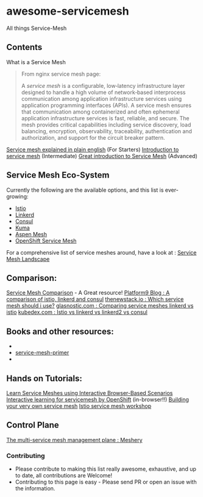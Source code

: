 # awesome-servicemesh
All things Service-Mesh

## Contents

 What is a Service Mesh

> From nginx service mesh page:
> 
> A _service mesh_ is a configurable, low‑latency infrastructure layer designed to handle a high volume of network‑based interprocess communication among application infrastructure services using application programming interfaces (APIs). A service mesh ensures that communication among containerized and often ephemeral application infrastructure services is fast, reliable, and secure. The mesh provides critical capabilities including service discovery, load balancing, encryption, observability, traceability, authentication and authorization, and support for the circuit breaker pattern.

[Service mesh explained in plain english](https://medium.com/swlh/service-mesh-explained-in-plain-english-8e5505f74ead) (For Starters)
[Introduction to service mesh](https://medium.com/@arjunrc143/introduction-to-service-mesh-4fc2b872d4f9) (Intermediate)
[Great introduction to Service Mesh](https://medium.com/microservices-in-practice/service-mesh-for-microservices-2953109a3c9a)  (Advanced)

## Service Mesh Eco-System
Currently the following are the available options, and this list is ever-growing:
 - [Istio](https://github.com/k8s-dev/awesome-servicemesh/blob/master/Istio.md)
 - [Linkerd](https://github.com/k8s-dev/awesome-servicemesh/blob/master/Linkerd.md)
 - [Consul ](https://github.com/k8s-dev/awesome-servicemesh/blob/master/Consul.md)
 - [Kuma](https://github.com/k8s-dev/awesome-servicemesh/blob/master/Kuma.md)
- [Aspen Mesh](https://github.com/k8s-dev/awesome-servicemesh/blob/master/AspenMesh.md)
- [OpenShift Service Mesh](https://github.com/k8s-dev/awesome-servicemesh/blob/master/OpenShiftServiceMesh.md)

For a comprehensive list of service meshes around, have a look at : [Service Mesh Landscape](https://layer5.io/landscape/)

## Comparison:
[Service Mesh Comparison](https://servicemesh.es) - A Great resource!
[Platform9 Blog : A comparison of istio, linkerd and consul](https://platform9.com/blog/kubernetes-service-mesh-a-comparison-of-istio-linkerd-and-consul/) 
[thenewstack.io : Which service mesh should i use?](https://thenewstack.io/which-service-mesh-should-i-use/)
[glasnostic.com : Comparing service meshes linkerd vs istio](https://glasnostic.com/blog/comparing-service-meshes-linkerd-vs-istio)
[kubedex.com : Istio vs linkerd vs linkerd2 vs consul](https://kubedex.com/istio-vs-linkerd-vs-linkerd2-vs-consul/)

## Books and other resources:

 - 
 - [service-mesh-primer](https://leanpub.com/service-mesh-primer)
 - 
## Hands on Tutorials:
[Learn Service Meshes using Interactive Browser-Based Scenarios](https://www.katacoda.com/courses/servicemesh)
[Interactive learning for servicemesh by OpenShift](https://learn.openshift.com/servicemesh) (in-browser!!)
[Building your very own service mesh](https://medium.com/faun/building-your-very-own-service-mesh-4723895d061d)
[Istio service mesh workshop](https://github.com/layer5io/istio-service-mesh-workshop)

## Control Plane

[The multi-service mesh management plane : Meshery](https://meshery.io/) 
### Contributing
-   Please contribute to making this list really awesome, exhaustive, and up to date, all contributions are Welcome!
-   Contributing to this page is easy - Please send PR or open an issue with the information.
<!--stackedit_data:
eyJoaXN0b3J5IjpbLTE1MTY4ODk4MjMsMzY0NDAxNDI1LC01Nj
YxMTQ1NTAsLTU3MzQwMjM2LDM0NDk4MDMwMywxMzk4NzE1MDUx
LC0yMzc1NzAzNzgsLTE2NDQwMjI2MzAsLTE0MjM2OTI1ODBdfQ
==
-->